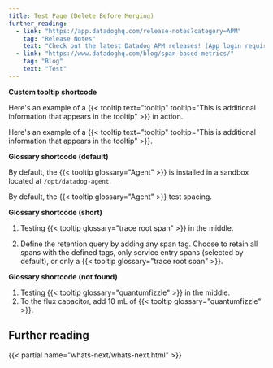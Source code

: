 ```yaml
---
title: Test Page (Delete Before Merging)
further_reading:
  - link: "https://app.datadoghq.com/release-notes?category=APM"
    tag: "Release Notes"
    text: "Check out the latest Datadog APM releases! (App login required)"
  - link: "https://www.datadoghq.com/blog/span-based-metrics/"
    tag: "Blog"
    text: "Test"
---
```

**Custom tooltip shortcode**

Here's an example of a {{< tooltip text="tooltip" tooltip="This is additional information that appears in the tooltip" >}} in action.

Here's an example of a {{< tooltip text="tooltip" tooltip="This is additional information that appears in the tooltip" >}}.

**Glossary shortcode (default)**

By default, the {{< tooltip glossary="Agent" >}} is installed in a sandbox located at `/opt/datadog-agent`.

By default, the {{< tooltip glossary="Agent" >}} test spacing.


**Glossary shortcode (short)**

1. Testing {{< tooltip glossary="trace root span" >}} in the middle.

1. Define the retention query by adding any span tag. Choose to retain all spans with the defined tags, only service entry spans (selected by default), or only a {{< tooltip glossary="trace root span" >}}.

**Glossary shortcode (not found)**

1. Testing {{< tooltip glossary="quantumfizzle" >}} in the middle.
1. To the flux capacitor, add 10 mL of {{< tooltip glossary="quantumfizzle" >}}.

## Further reading

{{< partial name="whats-next/whats-next.html" >}}